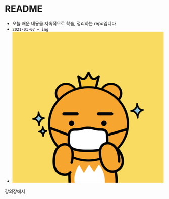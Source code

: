 # README

- 오늘 배운 내용을 지속적으로 학습, 정리하는 repo입니다
- `2021-01-07 ~ ing `
- ![img](README.assets/img.jpg)

강의장에서